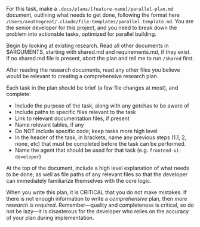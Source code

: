 For this task, make a `.docs/plans/[feature-name]/parallel-plan.md` document, outlining what needs to get done, following the format here `/Users/avuthegreat/.claude/file-templates/parallel.template.md`. You are the senior developer for this project, and you need to break down the problem into actionable tasks, optimized for parallel building.

Begin by looking at existing research. Read all other documents in $ARGUMENTS, starting with shared.md and requirements.md, if they exist. If no shared.md file is present, abort the plan and tell me to run `/shared` first.

After reading the research documents, read any other files you believe would be relevant to creating a comprehensive research plan. 

Each task in the plan should be brief (a few file changes at most), and complete:

- Include the purpose of the task, along with any gotchas to be aware of
- Include paths to specific files relevant to the task
- Link to relevant documentation files, if present
- Name relevant tables, if any
- Do NOT include specific code; keep tasks more high level
- In the header of the task, in brackets, name any previous steps (1.1, 2, none, etc) that must be completed before the task can be performed.
- Name the agent that should be used for that task (e.g. `frontend-ui-developer`)

At the top of the document, include a high level explanation of what needs to be done, as well as file paths of any relevant files so that the developer can immediately familiarize themselves with the core logic.

When you write this plan, it is CRITICAL that you do not make mistakes. If there is not enough information to write a *comprehensive* plan, then _more research is required_. Remember—quality and completeness is critical, so do not be lazy—it is disasterous for the developer who relies on the accuracy of your plan during implementation.